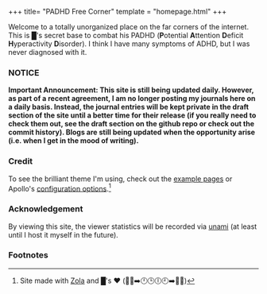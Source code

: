 +++
title= "PADHD Free Corner"
template = "homepage.html"
+++

Welcome to a totally unorganized place on the far corners of the internet. This is █'s secret base to
    combat his PADHD (**P**otential **A**ttention **D**eficit **H**yperactivity **D**isorder). I think
    I have many symptoms of ADHD, but I was never diagnosed with it.

### NOTICE

**Important Announcement: This site is still being updated daily. However, as part of
a recent agreement, I am no longer posting my journals here on a daily basis.
Instead, the journal entries will be kept private in the draft section of the
site until a better time for their release (if you really need to check them out,
see the draft section on the github repo or check out the commit history). Blogs
are still being updated when the opportunity arise (i.e. when I get in the mood
of writing).**

### Credit
To see the brilliant theme I'm using, check out the [example
pages](./tags/example/) or Apollo's [configuration
options](./posts/configuration).[^1]

### Acknowledgement
By viewing this site, the viewer statistics will be recorded via
[unami](https://umami.is/) (at least until I host it myself in the future).

### Footnotes
[^1]:Site made with [Zola](https://www.getzola.org/) and █'s ❤️ (🐬💔➡️🕛🕒🕕🕘➡️🐬💪)
